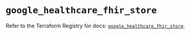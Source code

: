 # `google_healthcare_fhir_store`

Refer to the Terraform Registry for docs: [`google_healthcare_fhir_store`](https://registry.terraform.io/providers/drfaust92/google/4.16.4/docs/resources/healthcare_fhir_store).
